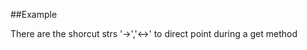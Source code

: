
<!---
FrozenIsBool True
-->

##Example

There are the shorcut strs '->','<->' to direct point during a get method